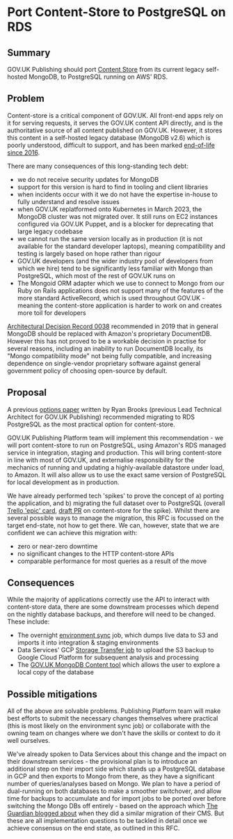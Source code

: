# Port Content-Store to PostgreSQL on RDS

## Summary

GOV.UK Publishing should port [Content Store](https://github.com/alphagov/content-store) from its current legacy self-hosted MongoDB, to PostgreSQL running on AWS' RDS.

## Problem

Content-store is a critical component of GOV.UK. All front-end apps rely on it for serving requests, it serves the GOV.UK content API directly, and is the authoritative source of all content published on GOV.UK. However, it stores this content in a self-hosted legacy database (MongoDB v2.6) which is poorly understood, difficult to support, and has been marked [end-of-life since 2016](https://www.mongodb.com/blog/post/mongodb-2-6-end-of-life). 

There are many consequences of this long-standing tech debt: 

- we do not receive security updates for MongoDB
- support for this version is hard to find in tooling and client libraries 
- when incidents occur with it we do not have the expertise in-house to fully understand and resolve issues
- when GOV.UK replatformed onto Kubernetes in March 2023, the MongoDB cluster was not migrated over. It still runs on EC2 instances configured via GOV.UK Puppet, and is a blocker for deprecating that large legacy codebase
- we cannot run the same version locally as in production (it is not available for the standard developer laptops), meaning compatibility and testing is largely based on hope rather than rigour
- GOV.UK developers (and the wider industry pool of developers from which we hire) tend to be significantly less familiar with Mongo than PostgreSQL, which most of the rest of GOV.UK runs on
- The Mongoid ORM adapter which we use to connect to Mongo from our Ruby on Rails applications does not support many of the features of the more standard ActiveRecord, which is used throughout GOV.UK - meaning the content-store application is harder to work on and creates more toil for developers

[Architectural Decision Record 0038](https://docs.publishing.service.gov.uk/repos/govuk-aws/architecture/decisions/0038-mongo_replacement_by_documentdb.html) recommended in 2019 that in general MongoDB should be replaced with Amazon's proprietary DocumentDB. However this has not proved to be a workable decision in practise for several reasons, including an inability to run DocumentDB locally, its "Mongo compatibility mode" not being fully compatible, and increasing dependence on single-vendor proprietary software against general government policy of choosing open-source by default.

## Proposal

A previous [options paper](https://docs.google.com/document/d/1evZ6B3a2XMU8YgDruuS8idseqC38vcogo_bnIDshfrY/edit#) written by Ryan Brooks (previous Lead Technical Architect for GOV.UK Publishing) recommended migrating to RDS PostgreSQL as the most practical option for content-store.

GOV.UK Publishing Platform team will implement this recommendation - we will port content-store to run on PostgreSQL, using Amazon's RDS managed service in integration, staging and production. This will bring content-store in line with most of GOV.UK, and externalise responsibility for the mechanics of running and updating a highly-available datastore under load, to Amazon. It will also allow us to use the exact same version of PostgreSQL for local development as in production. 

We have already performed tech 'spikes' to prove the concept of a) porting the application, and b) migrating the full dataset over to PostgreSQL (overall [Trello 'epic' card](https://trello.com/c/C1BQDFTG/502-plan-for-migrating-content-store-off-mongodb), [draft PR](https://github.com/alphagov/content-store/pull/1062) on content-store for the spike). Whilst there are several possible ways to manage the migration, this RFC is focussed on the target end-state, not how to get there. We can, however, state that we are confident we can achieve this migration with:

- zero or near-zero downtime
- no significant changes to the HTTP content-store APIs
- comparable performance for most queries as a result of the move

## Consequences

While the majority of applications correctly use the API to interact with content-store data, there are some downstream processes which depend on the nightly database backups, and therefore will need to be changed. These include:

- The overnight [environment sync](https://docs.publishing.service.gov.uk/manual/govuk-env-sync.html) job, which dumps live data to S3 and imports it into integration & staging environments
- Data Services' GCP [Storage Transfer job](https://github.com/alphagov/govuk-s3-mirror/blob/main/terraform/transfer.tf) to upload the S3 backup to Google Cloud Platform for subsequent analysis and processing
- The [GOV.UK MongoDB Content tool](https://docs.publishing.service.gov.uk/repos/govuk-mongodb-content.html) which allows the user to explore a local copy of the database

## Possible mitigations 

All of the above are solvable problems. Publishing Platform team will make best efforts to submit the necessary changes themselves where practical (this is most likely on the environment sync job) or collaborate with the owning team on changes where we don't have the skills or context to do it well ourselves. 

We've already spoken to Data Services about this change and the impact on their downstream services - the provisional plan is to introduce an additional step on their import side which stands up a PostgreSQL database in GCP and then exports to Mongo from there, as they have a significant number of queries/analyses based on Mongo. We plan to have a period of dual-running on both databases to make a smoother switchover, and allow time for backups to accumulate and for import jobs to be ported over before switching the Mongo DBs off entirely - based on the approach which [The Guardian blogged about](https://www.theguardian.com/info/2018/nov/30/bye-bye-mongo-hello-postgres) when they did a similar migration of their CMS. But these are all implementation questions to be tackled in detail once we achieve consensus on the end state, as outlined in this RFC.